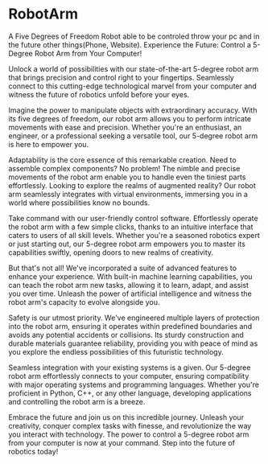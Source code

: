 # RobotArm
A Five Degrees of Freedom Robot able to be controled throw your pc and in the future other things(Phone, Website).
Experience the Future: Control a 5-Degree Robot Arm from Your Computer!

Unlock a world of possibilities with our state-of-the-art 5-degree robot arm that brings precision and control right to your fingertips. Seamlessly connect to this cutting-edge technological marvel from your computer and witness the future of robotics unfold before your eyes.

Imagine the power to manipulate objects with extraordinary accuracy. With its five degrees of freedom, our robot arm allows you to perform intricate movements with ease and precision. Whether you're an enthusiast, an engineer, or a professional seeking a versatile tool, our 5-degree robot arm is here to empower you.

Adaptability is the core essence of this remarkable creation. Need to assemble complex components? No problem! The nimble and precise movements of the robot arm enable you to handle even the tiniest parts effortlessly. Looking to explore the realms of augmented reality? Our robot arm seamlessly integrates with virtual environments, immersing you in a world where possibilities know no bounds.

Take command with our user-friendly control software. Effortlessly operate the robot arm with a few simple clicks, thanks to an intuitive interface that caters to users of all skill levels. Whether you're a seasoned robotics expert or just starting out, our 5-degree robot arm empowers you to master its capabilities swiftly, opening doors to new realms of creativity.

But that's not all! We've incorporated a suite of advanced features to enhance your experience. With built-in machine learning capabilities, you can teach the robot arm new tasks, allowing it to learn, adapt, and assist you over time. Unleash the power of artificial intelligence and witness the robot arm's capacity to evolve alongside you.

Safety is our utmost priority. We've engineered multiple layers of protection into the robot arm, ensuring it operates within predefined boundaries and avoids any potential accidents or collisions. Its sturdy construction and durable materials guarantee reliability, providing you with peace of mind as you explore the endless possibilities of this futuristic technology.

Seamless integration with your existing systems is a given. Our 5-degree robot arm effortlessly connects to your computer, ensuring compatibility with major operating systems and programming languages. Whether you're proficient in Python, C++, or any other language, developing applications and controlling the robot arm is a breeze.

Embrace the future and join us on this incredible journey. Unleash your creativity, conquer complex tasks with finesse, and revolutionize the way you interact with technology. The power to control a 5-degree robot arm from your computer is now at your command. Step into the future of robotics today!
